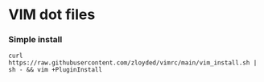 # VIM dot files

### Simple install 

```
curl https://raw.githubusercontent.com/zloyded/vimrc/main/vim_install.sh | sh - && vim +PluginInstall
```


